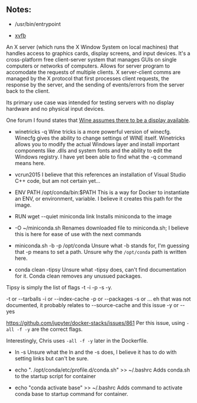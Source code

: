 ## Notes:
- /usr/bin/entrypoint

- [xvfb](https://www.x.org/releases/X11R7.6/doc/man/man1/Xvfb.1.xhtml)

An X server (which runs the X Window System on local machines) that handles access to graphics cards, display screens, and input devices.
It's a cross-platform free client-server system that manages GUIs on single computers or networks of computers. Allows for server program
to accomodate the requests of multiple clients. X server-client comms are managed by the X protocol that first processes client requests,
the response by the server, and the sending of events/errors from the server back to the client.

Its primary use case was intended for testing servers with no display hardware and no physical input devices.

One forum I found states that [Wine assumes there to be a display available](https://github.com/Winetricks/winetricks/issues/934).

- winetricks -q
Wine tricks is a more powerful version of winecfg. Winecfg gives the ability to change settings of WINE itself. Winetricks allows you to
modify the actual Windows layer and install important components like .dlls and system fonts and the ability to edit the Windows registry.
I have yet been able to find what the -q command means here.

- vcrun2015
I believe that this references an installation of Visual Studio C++ code, but am not certain yet...

- ENV PATH /opt/conda/bin:$PATH
This is a way for Docker to instantiate an ENV, or environment, variable. I believe it creates this path for the image.

- RUN wget --quiet miniconda link
Installs miniconda to the image

- -O ~/miniconda.sh
Renames downloaded file to miniconda.sh; I believe this is here for ease of use with the next commands

- miniconda.sh -b -p /opt/conda
Unsure what -b stands for, I'm guessing that -p means to set a path. Unsure why the `/opt/conda` path is written here.

- conda clean -tipsy
Unsure what -tipsy does, can't find documentation for it. Conda clean removes any unusued packages.

Tipsy is simply the list of flags -t -i -p -s -y.

-t or --tarballs
-i or --index-cache
-p or --packages
-s or ... eh that was not documented, it probably relates to --source-cache and this issue
-y or --yes

https://github.com/jupyter/docker-stacks/issues/861
Per this issue, using `-all -f -y` are the correct flags.

Interestingly, Chris uses `-all -f -y` later in the Dockerfile.

- ln -s
Unsure what the ln and the -s does, I believe it has to do with setting links but can't be sure.

- echo ". /opt/conda/etc/profile.d/conda.sh" >> ~/.bashrc
Adds conda.sh to the startup script for container

- echo "conda activate base" >> ~/.bashrc
Adds command to activate conda base to startup command for container.